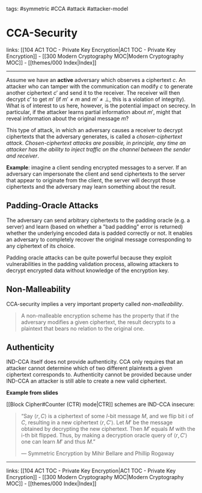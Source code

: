 tags: #symmetric #CCA #attack #attacker-model 

# CCA-Security

links: [[104 AC1 TOC - Private Key Encryption|AC1 TOC - Private Key Encryption]] - [[300 Modern Cryptography MOC|Modern Cryptography MOC]] - [[themes/000 Index|Index]]

---

Assume we have an **active** adversary which observes a ciphertext $c$. An attacker who can tamper with the communication can modify $c$ to generate another ciphertext $c'$ and send it to the receiver. The receiver will then decrypt $c'$ to get $m'$ (if $m' \neq m$ and $m' \neq \perp$, this is a violation of integrity). What is of interest to us here, however, is the potential impact on secrecy. In particular, if the attacker learns partial information about $m'$, might that reveal information about the original message $m$?

This type of attack, in which an adversary causes a receiver to decrypt ciphertexts that the adversary generates, is called a *chosen-ciphertext attack*. *Chosen-ciphertext attacks are possible, in principle, any time an attacker has the ability to inject traffic on the channel between the sender and receiver*.

**Example**: imagine a client sending encrypted messages to a server. If an adversary can impersonate the client and send ciphertexts to the server that appear to originate from the client, the server will decrypt those ciphertexts and the adversary may learn something about the result.

## Padding-Oracle Attacks

The adversary can send arbitrary ciphertexts to the padding oracle (e.g. a server) and learn (based on whether a "bad padding" error is returned) whether the underlying encoded data is padded correctly or not. It enables an adversary to completely recover the original message corresponding to any ciphertext of its choice.

Padding oracle attacks can be quite powerful because they exploit vulnerabilities in the padding validation process, allowing attackers to decrypt encrypted data without knowledge of the encryption key.

## Non-Malleability

CCA-security implies a very important property called *non-malleability*.

> A non-malleable encryption scheme has the property that if the adversary modifies a given ciphertext, the result decrypts to a plaintext that bears no relation to the original one.

## Authenticity

IND-CCA itself does not provide authenticity. CCA only requires that an attacker cannot determine which of two different plaintexts a given ciphertext corresponds to. Authenticity cannot be provided because under IND-CCA an attacker is still able to create a new valid ciphertext.

**Example from slides**

[[Block Cipher#Counter (CTR) mode|CTR]] schemes are IND-CCA insecure:

> “Say $⟨r,C⟩$ is a ciphertext of some $l$-bit message $M$, and we flip bit i of $C$, resulting in a new ciphertext $⟨r,C′⟩$. Let $M′$ be the message obtained by decrypting the new ciphertext. Then $M′$ equals $M$ with the i-th bit flipped. Thus, by making a decryption oracle query of $⟨r,C′⟩$ one can learn $M′$ and thus $M$.”
> 
> — Symmetric Encryption by Mihir Bellare and Phillip Rogaway

---
links: [[104 AC1 TOC - Private Key Encryption|AC1 TOC - Private Key Encryption]] - [[300 Modern Cryptography MOC|Modern Cryptography MOC]] - [[themes/000 Index|Index]]